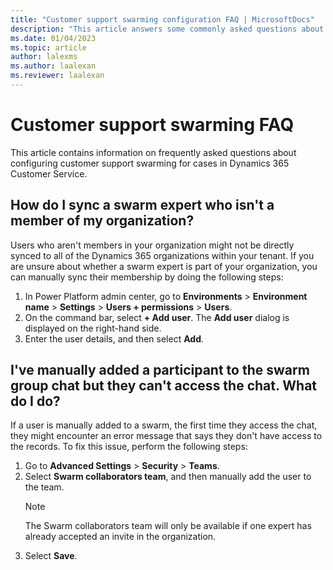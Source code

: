 ```yaml
---
title: "Customer support swarming configuration FAQ | MicrosoftDocs"
description: "This article answers some commonly asked questions about configuring customer support swarming for cases in Dynamics 365 Customer Service and Microsoft Teams."
ms.date: 01/04/2023
ms.topic: article
author: lalexms
ms.author: laalexan
ms.reviewer: laalexan
---
```

# Customer support swarming FAQ

This article contains information on frequently asked questions about configuring customer support swarming for cases in Dynamics 365 Customer Service.

## How do I sync a swarm expert who isn't a member of my organization?

Users who aren't members in your organization might not be directly synced to all of the Dynamics 365 organizations within your tenant. If you are unsure about whether a swarm expert is part of your organization, you can manually sync their membership by doing the following steps:
   1. In Power Platform admin center, go to **Environments** > **Environment name** > **Settings** > **Users + permissions** > **Users**. 
   1. On the command bar, select **+ Add user**. The **Add user** dialog is displayed on the right-hand side.
   1. Enter the user details, and then select **Add**.

## I've manually added a participant to the swarm group chat but they can't access the chat. What do I do?

If a user is manually added to a swarm, the first time they access the chat, they might encounter an error message that says they don't have access to the records. To fix this issue, perform the following steps:
   1. Go to **Advanced Settings** > **Security** > **Teams**.
   1. Select **Swarm collaborators team**, and then manually add the user to the team.
      > [!Note]
      > The Swarm collaborators team will only be available if one expert has already accepted an invite in the organization.
   1. Select **Save**.
